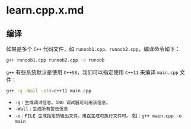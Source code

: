 # learn.cpp.x.md

## 编译

如果是多个 `C++` 代码文件，如 `runoob1.cpp、runoob2.cpp`，编译命令如下：

```bash
g++ runoob1.cpp runoob2.cpp -o runoob
```

`g++` 有些系统默认是使用 `C++98`，我们可以指定使用 `C++11` 来编译 `main.cpp` 文件：

```bash
g++ -g -Wall -std=c++11 main.cpp
```

+ `-g` : `生成调试信息。GNU 调试器可利用该信息。`
+ `-Wall` : `生成所有警告信息`
+ `-o` : `FILE 生成指定的输出文件。用在生成可执行文件时。`
如 : `g++ main.cpp -o main`
